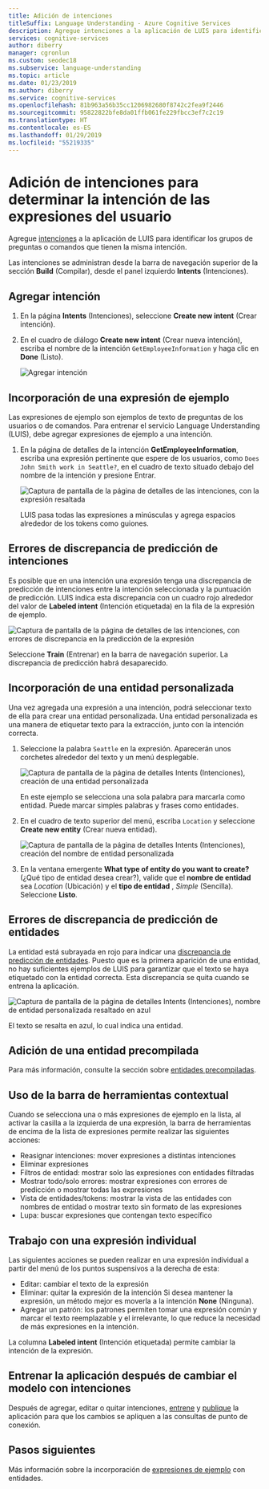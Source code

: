 ```yaml
---
title: Adición de intenciones
titleSuffix: Language Understanding - Azure Cognitive Services
description: Agregue intenciones a la aplicación de LUIS para identificar los grupos de preguntas o comandos que tienen las mismas intenciones.
services: cognitive-services
author: diberry
manager: cgronlun
ms.custom: seodec18
ms.subservice: language-understanding
ms.topic: article
ms.date: 01/23/2019
ms.author: diberry
ms.service: cognitive-services
ms.openlocfilehash: 81b963a56b35cc1206982680f8742c2fea9f2446
ms.sourcegitcommit: 95822822bfe8da01ffb061fe229fbcc3ef7c2c19
ms.translationtype: HT
ms.contentlocale: es-ES
ms.lasthandoff: 01/29/2019
ms.locfileid: "55219335"
---
```

# <a name="add-intents-to-determine-user-intention-of-utterances"></a>Adición de intenciones para determinar la intención de las expresiones del usuario

Agregue [intenciones](luis-concept-intent.md) a la aplicación de LUIS para identificar los grupos de preguntas o comandos que tienen la misma intención. 

Las intenciones se administran desde la barra de navegación superior de la sección **Build** (Compilar), desde el panel izquierdo **Intents** (Intenciones). 

## <a name="add-intent"></a>Agregar intención

1. En la página **Intents** (Intenciones), seleccione **Create new intent** (Crear intención).

1. En el cuadro de diálogo **Create new intent** (Crear nueva intención), escriba el nombre de la intención `GetEmployeeInformation` y haga clic en **Done** (Listo).

    ![Agregar intención](./media/luis-how-to-add-intents/Addintent-dialogbox.png)

## <a name="add-an-example-utterance"></a>Incorporación de una expresión de ejemplo

Las expresiones de ejemplo son ejemplos de texto de preguntas de los usuarios o de comandos. Para entrenar el servicio Language Understanding (LUIS), debe agregar expresiones de ejemplo a una intención.

1. En la página de detalles de la intención **GetEmployeeInformation**, escriba una expresión pertinente que espere de los usuarios, como `Does John Smith work in Seattle?`, en el cuadro de texto situado debajo del nombre de la intención y presione Entrar.
 
    ![Captura de pantalla de la página de detalles de las intenciones, con la expresión resaltada](./media/luis-how-to-add-intents/add-new-utterance-to-intent.png) 

    LUIS pasa todas las expresiones a minúsculas y agrega espacios alrededor de los tokens como guiones.

## <a name="intent-prediction-discrepancy-errors"></a>Errores de discrepancia de predicción de intenciones 

Es posible que en una intención una expresión tenga una discrepancia de predicción de intenciones entre la intención seleccionada y la puntuación de predicción. LUIS indica esta discrepancia con un cuadro rojo alrededor del valor de **Labeled intent** (Intención etiquetada) en la fila de la expresión de ejemplo. 

![Captura de pantalla de la página de detalles de las intenciones, con errores de discrepancia en la predicción de la expresión](./media/luis-how-to-add-intents/prediction-discrepancy-intent.png) 

Seleccione **Train** (Entrenar) en la barra de navegación superior. La discrepancia de predicción habrá desaparecido.

## <a name="add-a-custom-entity"></a>Incorporación de una entidad personalizada

Una vez agregada una expresión a una intención, podrá seleccionar texto de ella para crear una entidad personalizada. Una entidad personalizada es una manera de etiquetar texto para la extracción, junto con la intención correcta. 

1. Seleccione la palabra `Seattle` en la expresión. Aparecerán unos corchetes alrededor del texto y un menú desplegable. 

    ![Captura de pantalla de la página de detalles Intents (Intenciones), creación de una entidad personalizada](./media/luis-how-to-add-intents/create-custom-entity.png) 

    En este ejemplo se selecciona una sola palabra para marcarla como entidad. Puede marcar simples palabras y frases como entidades.

1. En el cuadro de texto superior del menú, escriba `Location` y seleccione **Create new entity** (Crear nueva entidad). 

    ![Captura de pantalla de la página de detalles Intents (Intenciones), creación del nombre de entidad personalizada](./media/luis-how-to-add-intents/create-custom-entity-name.png) 

1. En la ventana emergente **What type of entity do you want to create?** (¿Qué tipo de entidad desea crear?), valide que el **nombre de entidad** sea _Location_ (Ubicación) y el **tipo de entidad** , _Simple_ (Sencilla). Seleccione **Listo**.

## <a name="entity-prediction-discrepancy-errors"></a>Errores de discrepancia de predicción de entidades 

La entidad está subrayada en rojo para indicar una [discrepancia de predicción de entidades](luis-how-to-add-example-utterances.md#entity-status-predictions). Puesto que es la primera aparición de una entidad, no hay suficientes ejemplos de LUIS para garantizar que el texto se haya etiquetado con la entidad correcta. Esta discrepancia se quita cuando se entrena la aplicación. 

![Captura de pantalla de la página de detalles Intents (Intenciones), nombre de entidad personalizada resaltado en azul](./media/luis-how-to-add-intents/create-custom-entity-name-blue-highlight.png) 

El texto se resalta en azul, lo cual indica una entidad.  

## <a name="add-a-prebuilt-entity"></a>Adición de una entidad precompilada

Para más información, consulte la sección sobre [entidades precompiladas](luis-how-to-add-entities.md#add-prebuilt-entity).

## <a name="using-the-contextual-toolbar"></a>Uso de la barra de herramientas contextual

Cuando se selecciona una o más expresiones de ejemplo en la lista, al activar la casilla a la izquierda de una expresión, la barra de herramientas de encima de la lista de expresiones permite realizar las siguientes acciones:

* Reasignar intenciones: mover expresiones a distintas intenciones
* Eliminar expresiones
* Filtros de entidad: mostrar solo las expresiones con entidades filtradas
* Mostrar todo/solo errores: mostrar expresiones con errores de predicción o mostrar todas las expresiones
* Vista de entidades/tokens: mostrar la vista de las entidades con nombres de entidad o mostrar texto sin formato de las expresiones
* Lupa: buscar expresiones que contengan texto específico

## <a name="working-with-an-individual-utterance"></a>Trabajo con una expresión individual

Las siguientes acciones se pueden realizar en una expresión individual a partir del menú de los puntos suspensivos a la derecha de esta:

* Editar: cambiar el texto de la expresión
* Eliminar: quitar la expresión de la intención Si desea mantener la expresión, un método mejor es moverla a la intención **None** (Ninguna). 
* Agregar un patrón: los patrones permiten tomar una expresión común y marcar el texto reemplazable y el irrelevante, lo que reduce la necesidad de más expresiones en la intención. 

La columna **Labeled intent** (Intención etiquetada) permite cambiar la intención de la expresión.

## <a name="train-your-app-after-changing-model-with-intents"></a>Entrenar la aplicación después de cambiar el modelo con intenciones

Después de agregar, editar o quitar intenciones, [entrene](luis-how-to-train.md) y [publique](luis-how-to-publish-app.md) la aplicación para que los cambios se apliquen a las consultas de punto de conexión. 

## <a name="next-steps"></a>Pasos siguientes

Más información sobre la incorporación de [expresiones de ejemplo](luis-how-to-add-example-utterances.md) con entidades. 
